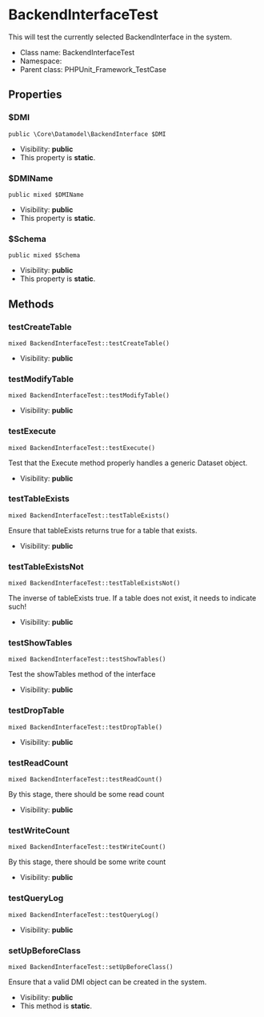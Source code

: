BackendInterfaceTest
===============

This will test the currently selected BackendInterface in the system.




* Class name: BackendInterfaceTest
* Namespace: 
* Parent class: PHPUnit_Framework_TestCase





Properties
----------


### $DMI

    public \Core\Datamodel\BackendInterface $DMI





* Visibility: **public**
* This property is **static**.


### $DMIName

    public mixed $DMIName





* Visibility: **public**
* This property is **static**.


### $Schema

    public mixed $Schema





* Visibility: **public**
* This property is **static**.


Methods
-------


### testCreateTable

    mixed BackendInterfaceTest::testCreateTable()





* Visibility: **public**




### testModifyTable

    mixed BackendInterfaceTest::testModifyTable()





* Visibility: **public**




### testExecute

    mixed BackendInterfaceTest::testExecute()

Test that the Execute method properly handles a generic Dataset object.



* Visibility: **public**




### testTableExists

    mixed BackendInterfaceTest::testTableExists()

Ensure that tableExists returns true for a table that exists.



* Visibility: **public**




### testTableExistsNot

    mixed BackendInterfaceTest::testTableExistsNot()

The inverse of tableExists true.  If a table does not exist, it needs to indicate such!



* Visibility: **public**




### testShowTables

    mixed BackendInterfaceTest::testShowTables()

Test the showTables method of the interface



* Visibility: **public**




### testDropTable

    mixed BackendInterfaceTest::testDropTable()





* Visibility: **public**




### testReadCount

    mixed BackendInterfaceTest::testReadCount()

By this stage, there should be some read count



* Visibility: **public**




### testWriteCount

    mixed BackendInterfaceTest::testWriteCount()

By this stage, there should be some write count



* Visibility: **public**




### testQueryLog

    mixed BackendInterfaceTest::testQueryLog()





* Visibility: **public**




### setUpBeforeClass

    mixed BackendInterfaceTest::setUpBeforeClass()

Ensure that a valid DMI object can be created in the system.



* Visibility: **public**
* This method is **static**.



